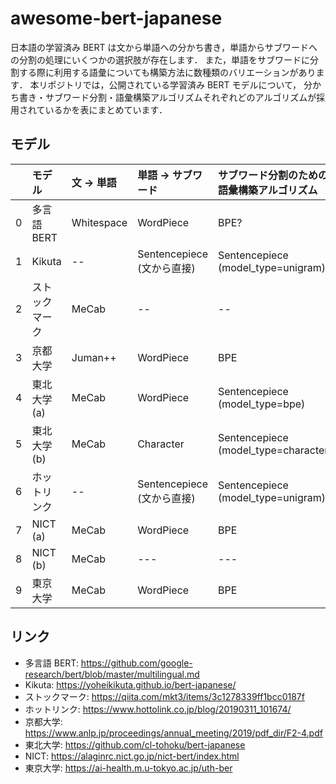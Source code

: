 # awesome-bert-japanese

日本語の学習済み BERT は文から単語への分かち書き，単語からサブワードへの分割の処理にいくつかの選択肢が存在します．
また，単語をサブワードに分割する際に利用する語彙についても構築方法に数種類のバリエーションがあります．
本リポジトリでは，公開されている学習済み BERT モデルについて，
分かち書き・サブワード分割・語彙構築アルゴリズムそれぞれどのアルゴリズムが採用されているかを表にまとめています．


## モデル


|      | モデル           | 文 -> 単語     | 単語 -> サブワード           | サブワード分割のための語彙構築アルゴリズム     |
| ---: | :--------------- | :------------- | :--------------------------- | :--------------------------------------------- |
| 0    | 多言語 BERT      | Whitespace     | WordPiece                    | BPE?                                           |
| 1    | Kikuta           | --             | Sentencepiece (文から直接)   | Sentencepiece (model_type=unigram)             |
| 2    | ストックマーク   | MeCab          | --                           | --                                             |
| 3    | 京都大学         | Juman++        | WordPiece                    | BPE                                            |
| 4    | 東北大学 (a)     | MeCab          | WordPiece                    | Sentencepiece (model_type=bpe)                 |
| 5    | 東北大学 (b)     | MeCab          | Character                    | Sentencepiece (model_type=character)           |
| 6    | ホットリンク     | --             | Sentencepiece (文から直接)   | Sentencepiece (model_type=unigram)             |
| 7    | NICT (a)         | MeCab          | WordPiece                    | BPE                                            |
| 8    | NICT (b)         | MeCab          | ---                          | ---                                            |
| 9    | 東京大学         | MeCab          | WordPiece                    | BPE                                            |




## リンク

- 多言語 BERT: https://github.com/google-research/bert/blob/master/multilingual.md
- Kikuta: https://yoheikikuta.github.io/bert-japanese/
- ストックマーク: https://qiita.com/mkt3/items/3c1278339ff1bcc0187f
- ホットリンク: https://www.hottolink.co.jp/blog/20190311_101674/
- 京都大学: https://www.anlp.jp/proceedings/annual_meeting/2019/pdf_dir/F2-4.pdf
- 東北大学: https://github.com/cl-tohoku/bert-japanese
- NICT: https://alaginrc.nict.go.jp/nict-bert/index.html
- 東京大学: https://ai-health.m.u-tokyo.ac.jp/uth-ber
